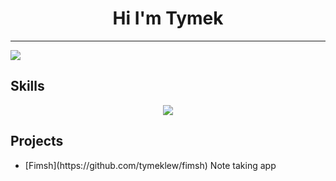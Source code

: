<h1 align="center"> Hi I'm Tymek </h1>
<hr/>
<img align="center" src="https://github-readme-stats.vercel.app/api/top-langs/?username=tymeklew&layout=compact&theme=dark"/>
<h2> Skills </h2>
<p align="center">
  <a href="https://skillicons.dev">
    <img src="https://skillicons.dev/icons?i=git,kubernetes,docker,c,vim" />
  </a>
</p>
<h2> Projects</h2>
<ul>
 <li>[Fimsh](https://github.com/tymeklew/fimsh) Note taking app </li>
</ul>
